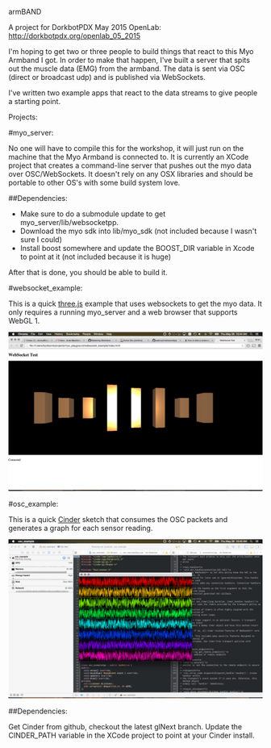 armBAND

A project for DorkbotPDX May 2015 OpenLab:  http://dorkbotpdx.org/openlab_05_2015

I'm hoping to get two or three people to build things that react to this Myo Armband I got.  In order to make that happen, I've built a server that spits out the muscle data (EMG) from the armband.  The data is sent via OSC (direct or broadcast udp) and is published via WebSockets.

I've written two example apps that react to the data streams to give people a starting point.

Projects:

#myo_server:

No one will have to compile this for the workshop, it will just run on the machine that the Myo Armband is connected to.  It is currently an XCode project that creates a command-line server that pushes out the myo data over OSC/WebSockets.  It doesn't rely on any OSX libraries and should be portable to other OS's with some build system love.

##Dependencies:

* Make sure to do a submodule update to get myo_server/lib/websocketpp.
* Download the myo sdk into lib/myo_sdk (not included because I wasn't sure I could)
* Install boost somewhere and update the BOOST_DIR variable in Xcode to point at it (not included because it is huge)

After that is done, you should be able to build it.

#websocket_example:

This is a quick [three.js](http://threejs.org) example that uses websockets to get the myo data.  It only requires a running myo_server and a web browser that supports WebGL 1.

![websocket_example](websocket_example.png)

#osc_example:

This is a quick [Cinder](http://libcinder.org) sketch that consumes the OSC packets and generates a graph for each sensor reading.

![websocket_example](osc_example.png)

##Dependencies:

Get Cinder from github, checkout the latest glNext branch.
Update the CINDER_PATH variable in the XCode project to point at your Cinder install.

